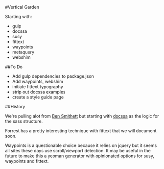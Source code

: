 #Vertical Garden

Starting with:

+ gulp
+ docssa
+ susy
+ fittext
+ waypoints
+ metaquery
+ webshim

##To Do

+ Add gulp dependencies to package.json
+ Add waypoints, webshim
+ initiate fittext typography
+ strip out docssa examples
+ create a style guide page


##History

We're pulling alot from [Ben Smithett](https://github.com/bensmithett/style) but starting with [docssa](http://docssa.info/) as the logic for the sass structure.

Forrest has a pretty interesting technique with fittext that we will document soon.

Waypoints is a questionable choice because it relies on jquery but it seems all sites these days use scroll/viewport detection. It may be useful in the future to make this a yeoman generator with opinionated options for susy, waypoints and fittext.


